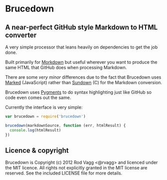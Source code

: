 # Brucedown

A near-perfect GitHub style Markdown to HTML converter
------------------------------------------------------

A very simple processor that leans heavily on dependencies to get the job done.

Built primarily for [Morkdown](https://github.com/rvagg/morkdown) but useful wherever you want to produce the same HTML that GitHub does when processing Markdown.

There are some *very minor* differences due to the fact that Brucedown uses [Marked](https://github.com/chjj/marked) (JavaScript) rather than [Sundown](https://github.com/vmg/sundown) (C) for the Markdown conversion.

Brucedown uses [Pygments](http://pygments.org/) to do syntax highlighting just like GitHub so code even comes out the same.

Currently the interface is very simple:

```js
var brucedown = require('brucedown')

brucedown(markdownSource, function (err, htmlResult) {
  console.log(htmlResult)
})
```

Licence & copyright
-------------------

Brucedown is Copyright (c) 2012 Rod Vagg <@rvagg> and licenced under the MIT licence. All rights not explicitly granted in the MIT license are reserved. See the included LICENSE file for more details.